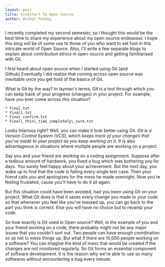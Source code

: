 ```yaml
---
layout: post
title: Kickstart to Open Source
author: Aniket Pandey
---
```


I recently completed my second semester, so I thought this would be the best time to share my experience about my open source endeavour. I hope this blog will be of some use to those of you who want to set foot in this intricate world of Open Source.
 Also, I'll write a few separate blogs to explain about contribution ethics in open-source and getting familiarised with Git.

I first heard about open source when I started using Git (and Github).Eventually I did realize that coming across open source
 was inevitable once you get hold of the basics of Git. 

What is Git by the way? In layman's terms, Git is a tool through which you can keep track of your progress (changes) in
 your project. For example, have you ever come across this situation?
```
* Final.txt
* Final1.txt
* Final_confirm.txt
* Final\_this\_time_completely\_sure.txt
```
Looks hilarious right? Well, you can make it look better using Git. _Git is a Version Control System (VCS), which
 keeps track of your changes that you've made to your project as you keep working on it_. It is also advantageous in situations
  where multiple people are working on a project.

Say you and your friend are working on a coding assignment. Suppose after a tedious amount of hardwork, you fixed a bug 
which was bothering you for days. You surely feel happy about your achievement. But the next day, you wake up to find that
 the code is failing every single test case. Then your friend calls you and apologizes for the mess he made overnight. Now you're feeling frustated, cause you'll have to do it all again. 

But this situation could have been avoided, had you been using Git on your project. What Git does is that it saves every 
change you made to your code so that whenever you feel like you've messed up, you can go back to the part you think is correct.
 Else you will have no choice but to revamp your code.

So how exactly is Git used in Open source? Well, in the example of you and your friend working on a code, there probably 
might not be any major issues that you couldn't sort out. Two people can have enough coordination so as not to mess things up.
 But what if there are 10,000 people working on a software? You can imagine the kind of mess that would be created if the 
 changes are not monitored regularly. So Git forms an essential component of software development. 
 It is the reason why we're able to use so many softwares without encountering a bug every minute.
 
